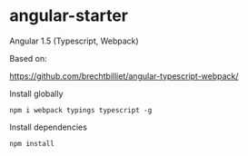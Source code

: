 # angular-starter
Angular 1.5 (Typescript, Webpack)

Based on:

https://github.com/brechtbilliet/angular-typescript-webpack/

Install globally

``
npm i webpack typings typescript -g
``

Install dependencies

``
npm install
``